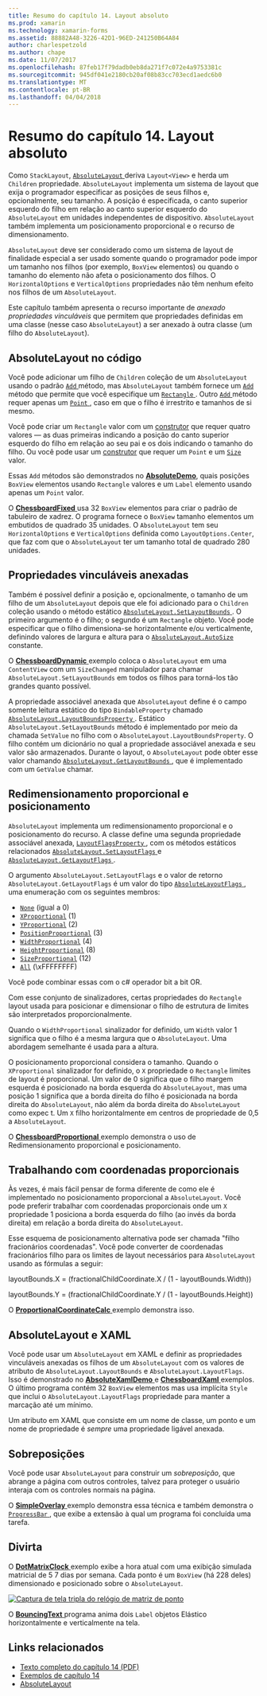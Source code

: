 ```yaml
---
title: Resumo do capítulo 14. Layout absoluto
ms.prod: xamarin
ms.technology: xamarin-forms
ms.assetid: 88882A48-3226-42D1-96ED-241250B64A84
author: charlespetzold
ms.author: chape
ms.date: 11/07/2017
ms.openlocfilehash: 87feb17f79dadb0eb8da271f7c072e4a9753381c
ms.sourcegitcommit: 945df041e2180cb20af08b83cc703ecd1aedc6b0
ms.translationtype: MT
ms.contentlocale: pt-BR
ms.lasthandoff: 04/04/2018
---
```

# <a name="summary-of-chapter-14-absolute-layout"></a>Resumo do capítulo 14. Layout absoluto

Como `StackLayout`, [ `AbsoluteLayout` ](https://developer.xamarin.com/api/type/Xamarin.Forms.AbsoluteLayout/) deriva `Layout<View>` e herda um `Children` propriedade. `AbsoluteLayout` implementa um sistema de layout que exija o programador especificar as posições de seus filhos e, opcionalmente, seu tamanho. A posição é especificada, o canto superior esquerdo do filho em relação ao canto superior esquerdo do `AbsoluteLayout` em unidades independentes de dispositivo. `AbsoluteLayout` também implementa um posicionamento proporcional e o recurso de dimensionamento.

`AbsoluteLayout` deve ser considerado como um sistema de layout de finalidade especial a ser usado somente quando o programador pode impor um tamanho nos filhos (por exemplo, `BoxView` elementos) ou quando o tamanho do elemento não afeta o posicionamento dos filhos. O `HorizontalOptions` e `VerticalOptions` propriedades não têm nenhum efeito nos filhos de um `AbsoluteLayout`.

Este capítulo também apresenta o recurso importante de *anexado propriedades vinculáveis* que permitem que propriedades definidas em uma classe (nesse caso `AbsoluteLayout`) a ser anexado à outra classe (um filho do `AbsoluteLayout`).

## <a name="absolutelayout-in-code"></a>AbsoluteLayout no código

Você pode adicionar um filho de `Children` coleção de um `AbsoluteLayout` usando o padrão [ `Add` ](https://developer.xamarin.com/api/member/System.Collections.Generic.ICollection%3CT%3E.Add/p/T/) método, mas `AbsoluteLayout` também fornece um [ `Add` ](https://developer.xamarin.com/api/member/Xamarin.Forms.AbsoluteLayout+IAbsoluteList%3CT%3E.Add/p/Xamarin.Forms.View/Xamarin.Forms.Rectangle/Xamarin.Forms.AbsoluteLayoutFlags/) método que permite que você especifique um [ `Rectangle` ](https://developer.xamarin.com/api/type/Xamarin.Forms.Rectangle/). Outro [ `Add` ](https://developer.xamarin.com/api/member/Xamarin.Forms.AbsoluteLayout+IAbsoluteList%3CT%3E.Add/p/Xamarin.Forms.View/Xamarin.Forms.Point/) método requer apenas um [ `Point` ](https://developer.xamarin.com/api/type/Xamarin.Forms.Point/), caso em que o filho é irrestrito e tamanhos de si mesmo.

Você pode criar um `Rectangle` valor com um [construtor](https://developer.xamarin.com/api/constructor/Xamarin.Forms.Rectangle.Rectangle/p/System.Double/System.Double/System.Double/System.Double/) que requer quatro valores &mdash; as duas primeiras indicando a posição do canto superior esquerdo do filho em relação ao seu pai e os dois indicando o tamanho do filho. Ou você pode usar um [construtor](https://developer.xamarin.com/api/constructor/Xamarin.Forms.Rectangle.Rectangle/p/Xamarin.Forms.Point/Xamarin.Forms.Size/) que requer um `Point` e um [ `Size` ](https://developer.xamarin.com/api/type/Xamarin.Forms.Size/) valor.

Essas `Add` métodos são demonstrados no [ **AbsoluteDemo**](https://github.com/xamarin/xamarin-forms-book-samples/tree/master/Chapter14/AbsoluteDemo), quais posições `BoxView` elementos usando `Rectangle` valores e um `Label` elemento usando apenas um `Point` valor.

O [ **ChessboardFixed** ](https://github.com/xamarin/xamarin-forms-book-samples/tree/master/Chapter14/ChessboardFixed) usa 32 `BoxView` elementos para criar o padrão de tabuleiro de xadrez. O programa fornece o `BoxView` tamanho elementos um embutidos de quadrado 35 unidades. O `AbsoluteLayout` tem seu `HorizontalOptions` e `VerticalOptions` definida como `LayoutOptions.Center`, que faz com que o `AbsoluteLayout` ter um tamanho total de quadrado 280 unidades.

## <a name="attached-bindable-properties"></a>Propriedades vinculáveis anexadas

Também é possível definir a posição e, opcionalmente, o tamanho de um filho de um `AbsoluteLayout` depois que ele foi adicionado para o `Children` coleção usando o método estático [ `AbsoluteLayout.SetLayoutBounds` ](https://developer.xamarin.com/api/member/Xamarin.Forms.AbsoluteLayout.SetLayoutBounds/p/Xamarin.Forms.BindableObject/Xamarin.Forms.Rectangle/). O primeiro argumento é o filho; o segundo é um `Rectangle` objeto. Você pode especificar que o filho dimensiona-se horizontalmente e/ou verticalmente, definindo valores de largura e altura para o [ `AbsoluteLayout.AutoSize` ](https://developer.xamarin.com/api/property/Xamarin.Forms.AbsoluteLayout.AutoSize/) constante.

O [ **ChessboardDynamic** ](https://github.com/xamarin/xamarin-forms-book-samples/tree/master/Chapter14/ChessboardDynamic) exemplo coloca o `AbsoluteLayout` em uma `ContentView` com um `SizeChanged` manipulador para chamar `AbsoluteLayout.SetLayoutBounds` em todos os filhos para torná-los tão grandes quanto possível.  

A propriedade associável anexada que `AbsoluteLayout` define é o campo somente leitura estático do tipo `BindableProperty` chamado [ `AbsoluteLayout.LayoutBoundsProperty` ](https://developer.xamarin.com/api/field/Xamarin.Forms.AbsoluteLayout.LayoutBoundsProperty/). Estático `AbsoluteLayout.SetLayoutBounds` método é implementado por meio da chamada `SetValue` no filho com o `AbsoluteLayout.LayoutBoundsProperty`. O filho contém um dicionário no qual a propriedade associável anexada e seu valor são armazenados. Durante o layout, o `AbsoluteLayout` pode obter esse valor chamando [ `AbsoluteLayout.GetLayoutBounds` ](https://developer.xamarin.com/api/member/Xamarin.Forms.AbsoluteLayout.GetLayoutBounds/p/Xamarin.Forms.BindableObject/), que é implementado com um `GetValue` chamar.

## <a name="proportional-sizing-and-positioning"></a>Redimensionamento proporcional e posicionamento

`AbsoluteLayout` implementa um redimensionamento proporcional e o posicionamento do recurso. A classe define uma segunda propriedade associável anexada, [ `LayoutFlagsProperty` ](https://developer.xamarin.com/api/field/Xamarin.Forms.AbsoluteLayout.LayoutFlagsProperty/), com os métodos estáticos relacionados [ `AbsoluteLayout.SetLayoutFlags` ](https://developer.xamarin.com/api/member/Xamarin.Forms.AbsoluteLayout.SetLayoutFlags/p/Xamarin.Forms.BindableObject/Xamarin.Forms.AbsoluteLayoutFlags/) e [ `AbsoluteLayout.GetLayoutFlags` ](https://developer.xamarin.com/api/member/Xamarin.Forms.AbsoluteLayout.GetLayoutFlags/p/Xamarin.Forms.BindableObject/).

O argumento `AbsoluteLayout.SetLayoutFlags` e o valor de retorno `AbsoluteLayout.GetLayoutFlags` é um valor do tipo [ `AbsoluteLayoutFlags` ](https://developer.xamarin.com/api/type/Xamarin.Forms.AbsoluteLayoutFlags/), uma enumeração com os seguintes membros:

- [`None`](https://developer.xamarin.com/api/field/Xamarin.Forms.AbsoluteLayoutFlags.None/) (igual a 0)
- [`XProportional`](https://developer.xamarin.com/api/field/Xamarin.Forms.AbsoluteLayoutFlags.XProportional/) (1)
- [`YProportional`](https://developer.xamarin.com/api/field/Xamarin.Forms.AbsoluteLayoutFlags.YProportional/) (2)
- [`PositionProportional`](https://developer.xamarin.com/api/field/Xamarin.Forms.AbsoluteLayoutFlags.PositionProportional/) (3)
- [`WidthProportional`](https://developer.xamarin.com/api/field/Xamarin.Forms.AbsoluteLayoutFlags.WidthProportional/) (4)
- [`HeightProportional`](https://developer.xamarin.com/api/field/Xamarin.Forms.AbsoluteLayoutFlags.HeightProportional/) (8)
- [`SizeProportional`](https://developer.xamarin.com/api/field/Xamarin.Forms.AbsoluteLayoutFlags.SizeProportional/) (12)
- [`All`](https://developer.xamarin.com/api/field/Xamarin.Forms.AbsoluteLayoutFlags.All/) (\xFFFFFFFF)

Você pode combinar essas com o c# operador bit a bit OR.

Com esse conjunto de sinalizadores, certas propriedades do `Rectangle` layout usada para posicionar e dimensionar o filho de estrutura de limites são interpretados proporcionalmente.

Quando o `WidthProportional` sinalizador for definido, um `Width` valor 1 significa que o filho é a mesma largura que o `AbsoluteLayout`. Uma abordagem semelhante é usada para a altura.

O posicionamento proporcional considera o tamanho. Quando o `XProportional` sinalizador for definido, o `X` propriedade o `Rectangle` limites de layout é proporcional. Um valor de 0 significa que o filho margem esquerda é posicionado na borda esquerda do `AbsoluteLayout`, mas uma posição 1 significa que a borda direita do filho é posicionada na borda direita do `AbsoluteLayout`, não além da borda direita do `AbsoluteLayout` como expec t. Um `X` filho horizontalmente em centros de propriedade de 0,5 a `AbsoluteLayout`.

O [ **ChessboardProportional** ](https://github.com/xamarin/xamarin-forms-book-samples/tree/master/Chapter14/ChessboardProportional) exemplo demonstra o uso de Redimensionamento proporcional e posicionamento.

## <a name="working-with-proportional-coordinates"></a>Trabalhando com coordenadas proporcionais

Às vezes, é mais fácil pensar de forma diferente de como ele é implementado no posicionamento proporcional a `AbsoluteLayout`. Você pode preferir trabalhar com coordenadas proporcionais onde um `X` propriedade 1 posiciona a borda esquerda do filho (ao invés da borda direita) em relação a borda direita do `AbsoluteLayout`.

Esse esquema de posicionamento alternativa pode ser chamada "filho fracionários coordenadas". Você pode converter de coordenadas fracionários filho para os limites de layout necessários para `AbsoluteLayout` usando as fórmulas a seguir:

layoutBounds.X = (fractionalChildCoordinate.X / (1 - layoutBounds.Width))

layoutBounds.Y = (fractionalChildCoordinate.Y / (1 - layoutBounds.Height))

O [ **ProportionalCoordinateCalc** ](https://github.com/xamarin/xamarin-forms-book-samples/tree/master/Chapter14/PropCoordCalc) exemplo demonstra isso.

## <a name="absolutelayout-and-xaml"></a>AbsoluteLayout e XAML

Você pode usar um `AbsoluteLayout` em XAML e definir as propriedades vinculáveis anexadas os filhos de um `AbsoluteLayout` com os valores de atributo de `AbsoluteLayout.LayoutBounds` e `AbsoluteLayout.LayoutFlags`. Isso é demonstrado no [ **AbsoluteXamlDemo** ](https://github.com/xamarin/xamarin-forms-book-samples/tree/master/Chapter14/AbsoluteXamlDemo) e [ **ChessboardXaml** ](https://github.com/xamarin/xamarin-forms-book-samples/tree/master/Chapter14/ChessboardXaml) exemplos. O último programa contém 32 `BoxView` elementos mas usa implícita `Style` que inclui o `AbsoluteLayout.LayoutFlags` propriedade para manter a marcação até um mínimo.

Um atributo em XAML que consiste em um nome de classe, um ponto e um nome de propriedade é *sempre* uma propriedade ligável anexada.

## <a name="overlays"></a>Sobreposições

Você pode usar `AbsoluteLayout` para construir um *sobreposição*, que abrange a página com outros controles, talvez para proteger o usuário interaja com os controles normais na página. 

O [ **SimpleOverlay** ](https://github.com/xamarin/xamarin-forms-book-samples/tree/master/Chapter14/SimpleOverlay) exemplo demonstra essa técnica e também demonstra o [ `ProgressBar` ](https://developer.xamarin.com/api/type/Xamarin.Forms.ProgressBar/), que exibe a extensão à qual um programa foi concluída uma tarefa.

## <a name="some-fun"></a>Divirta

O [ **DotMatrixClock** ](https://github.com/xamarin/xamarin-forms-book-samples/tree/master/Chapter14/DotMatrixClock) exemplo exibe a hora atual com uma exibição simulada matricial de 5 7 dias por semana. Cada ponto é um `BoxView` (há 228 deles) dimensionado e posicionado sobre o `AbsoluteLayout`.

[![Captura de tela tripla do relógio de matriz de ponto](images/ch14fg08-small.png "matricial relógio")](images/ch14fg08-large.png#lightbox "matricial relógio")

O [ **BouncingText** ](https://github.com/xamarin/xamarin-forms-book-samples/tree/master/Chapter14/BouncingText) programa anima dois `Label` objetos Elástico horizontalmente e verticalmente na tela.



## <a name="related-links"></a>Links relacionados

- [Texto completo do capítulo 14 (PDF)](https://download.xamarin.com/developer/xamarin-forms-book/XamarinFormsBook-Ch14-Apr2016.pdf)
- [Exemplos de capítulo 14](https://github.com/xamarin/xamarin-forms-book-samples/tree/master/Chapter14)
- [AbsoluteLayout](~/xamarin-forms/user-interface/layouts/absolute-layout.md)
